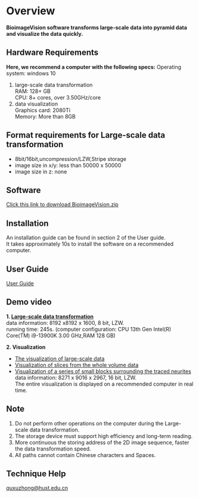 

# Overview
**BioimageVision software transforms large-scale data into pyramid data and visualize the data quickly.**

## Hardware Requirements
**Here, we recommend a computer with the following specs:**
Operating system: windows 10 <br>
1. large-scale data transformation <br>
RAM: 128+ GB <br>
CPU: 8+ cores, over 3.50GHz/core <br>
2. data visualization <br>
Graphics card: 2080Ti <br>
Memory: More than 8GB <br>

## Format requirements for Large-scale data transformation
* 8bit/16bit,uncompression/LZW,Stripe storage<br>
* image size in x/y: less than 50000 x 50000<br>
* image size in z: none<br>

## Software
[Click this link to download BioimageVision.zip](https://github.com/Quanlab-Bioimage/BioimageVision/releases/tag/BioimageVision)
## Installation
An installation guide can be found in section 2 of the User guide. <br>
It takes approximately 10s to install the software on a recommended computer.

## User Guide
[User Guide](https://github.com/Quanlab-Bioimage/BioimageVision/blob/master/User%20Guide/BioImageVisionUserGuidelineV2.0.1.pdf)
## Demo video
**1. [Large-scale data transformation](https://github.com/Quanlab-Bioimage/BioimageVision/blob/master/Video/Large-scale%20data%20transformation.mp4)**<br>
data information: 8192 x8192 x 1600, 8 bit, LZW.<br>
running time: 245s. (computer configuration: CPU 13th Gen Intel(R) Core(TM) i9-13900K 3.00 GHz,RAM 128 GB) <br>

**2. Visualization**<br>
* [The visualization of large-scale data](https://github.com/Quanlab-Bioimage/BioimageVision/blob/master/Video/the%20visualization%20of%20large-scale%20data.mp4)
* [Visualization of slices from the whole volume data](https://github.com/Quanlab-Bioimage/BioimageVision/blob/master/Video/Visualization%20of%20slices%20from%20the%20whole%20volume%20data%20.mp4)
* [Visualization of a series of small blocks surrounding the traced neurites](https://github.com/Quanlab-Bioimage/BioimageVision/blob/master/Video/visualization%20of%20a%20series%20of%20small%20blocks%20surrounding%20the%20traced%20neurites.mp4)<br>
data information: 8271 x 9016 x 2967, 16 bit, LZW.<br>
The entire visualization is displayed on a recommended computer in real time.<br>


## Note
1. Do not perform other operations on the computer during the Large-scale data transformation.
2. The storage device must support high efficiency and long-term reading.
3. More continuous the storing address of the 2D image sequence, faster the data transformation speed.
4. All paths cannot contain Chinese characters and Spaces.

## Technique Help
quxuzhong@hust.edu.cn
